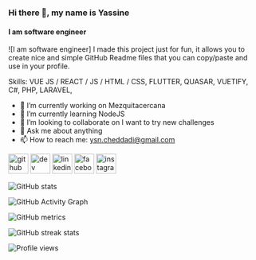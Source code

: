 ### Hi there 👋, my name is Yassine
#### I am software engineer
![I am software engineer]
I made this project just for fun, it allows you to create nice and simple GitHub Readme files that you can copy/paste and use in your profile.

Skills: VUE JS / REACT / JS / HTML / CSS, FLUTTER, QUASAR, VUETIFY, C#, PHP, LARAVEL,

- 🔭 I’m currently working on Mezquitacercana 
- 🌱 I’m currently learning NodeJS 
- 👯 I’m looking to collaborate on I want to try new challenges 
- 💬 Ask me about anything 
- 📫 How to reach me: ysn.cheddadi@gmail.com 


[<img src='https://cdn.jsdelivr.net/npm/simple-icons@3.0.1/icons/github.svg' alt='github' height='40'>](https://github.com/YassineChe)  [<img src='https://cdn.jsdelivr.net/npm/simple-icons@3.0.1/icons/dev-dot-to.svg' alt='dev' height='40'>](https://dev.to/yassineche)  [<img src='https://cdn.jsdelivr.net/npm/simple-icons@3.0.1/icons/linkedin.svg' alt='linkedin' height='40'>](https://www.linkedin.com/in//yassine-cheddadi//)  [<img src='https://cdn.jsdelivr.net/npm/simple-icons@3.0.1/icons/facebook.svg' alt='facebook' height='40'>](https://www.facebook.com/ysn.cheddadi)  [<img src='https://cdn.jsdelivr.net/npm/simple-icons@3.0.1/icons/instagram.svg' alt='instagram' height='40'>](https://www.instagram.com/yassine_cheddadi/)  

![GitHub stats](https://github-readme-stats.vercel.app/api?username=YassineChe&show_icons=true)  

![GitHub Activity Graph](https://activity-graph.herokuapp.com/graph?username=YassineChe)  

![GitHub metrics](https://metrics.lecoq.io/YassineChe)  

![GitHub streak stats](https://streak-stats.demolab.com/?user=YassineChe)  

![Profile views](https://gpvc.arturio.dev/YassineChe)  
